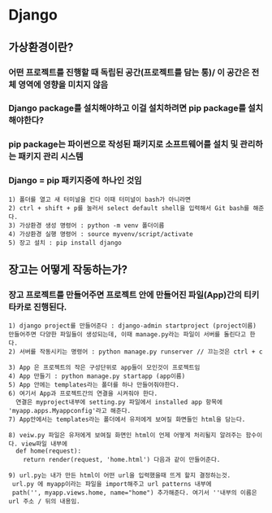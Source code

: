 # Django
## 가상환경이란?
### 어떤 프로젝트를 진행할 때 독립된 공간(프로젝트를 담는 통)/ 이 공간은 전체 영역에 영향을 미치지 않음
### Django package를 설치해야하고 이걸 설치하려면 pip package를 설치해야한다?
### pip package는 파이썬으로 작성된 패키지로 소프트웨어를 설치 및 관리하는 패키지 관리 시스템
### Django = pip 패키지중에 하나인 것임
```
1) 폴더를 열고 새 터미널을 킨다 이때 터미널이 bash가 아니라면 
2) ctrl + shift + p를 눌러서 select default shell을 입력해서 Git bash를 해준다.
3) 가상환경 생성 명령어 : python -m venv 폴더이름
4) 가상환경 실행 명령어 : source myvenv/script/activate
5) 장고 설치 : pip install django
```
## 장고는 어떻게 작동하는가?
### 장고 프로젝트를 만들어주면 프로젝트 안에 만들어진 파일(App)간의 티키타카로 진행된다.
```
1) django project를 만들어준다 : django-admin startproject (project이름)
만들어주면 다양한 파일들이 생성되는데, 이때 manage.py라는 파일이 서버를 돌린다고 한다.
2) 서버를 작동시키는 명령어 : python manage.py runserver // 끄는것은 ctrl + c

3) App 은 프로젝트의 작은 구성단위로 app들이 모인것이 프로젝트임
4) App 만들기 : python manage.py startapp (app이름)
5) App 안에는 templates라는 폴더를 하나 만들어줘야한다.
6) 여기서 App과 프로젝트간의 연결을 시켜줘야 한다.
  연결은 myproject내부에 setting.py 파일에서 installed app 항목에 'myapp.apps.Myappconfig'라고 해준다.
7) App안에서는 templates라는 폴더에서 유저에게 보여질 화면들인 html을 담는다.

8) veiw.py 파일은 유저에게 보여질 화면인 html이 언제 어떻게 처리될지 알려주는 함수이다. view파일 내부에
  def home(request):
    return render(request, 'home.html') 다음과 같이 만들어준다.

9) url.py는 내가 만든 html이 어떤 url을 입력했을때 뜨게 할지 결정하는것.
 url.py 에 myapp이라는 파일을 import해주고 url patterns 내부에 
 path('', myapp.views.home, name="home") 추가해준다. 여기서 ''내부의 이름은 url 주소 / 뒤의 내용임.






```
